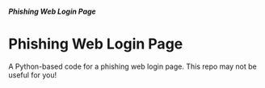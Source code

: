 <!DOCTYPE html>
<html lang="en">
<head>
    <meta charset="UTF-8">
    <meta name="viewport" content="width=device-width, initial-scale=1.0">
    <h5>Phishing Web Login Page</h5>
</head>
<body>
    <h1>Phishing Web Login Page</h1>
    <p>A Python-based code for a phishing web login page. This repo may not be useful for you!</p>
</body>
</html>
